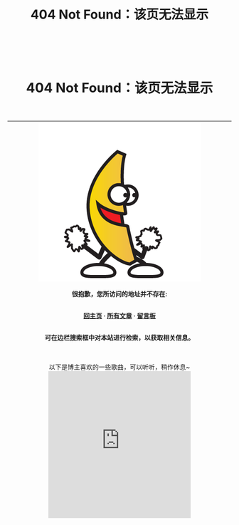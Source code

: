 ﻿---
title: 404 Not Found：该页无法显示
toc: false
comments: false
permalink: /404
---
<header class="article-header">
  <h1 class="article-title" itemprop="name">
      404 Not Found：该页无法显示
    </h1>
  </header>
<div class="article-info article-info-post">
<div class="clearfix"></div>
      </div>
<div class="article-entry" itemprop="articleBody">
<style>
    .article-meta { display: none; }
    #container .article .article-title { padding-right: 0; }
    .article-header {
        padding: 0;
        padding-top: 26px;
        border-left: none;
        text-align: center;
    }
    .article-header:hover { border-left: none; }
    .article-title { font-size: 1.6em }
    .article-entry hr { margin: 0;}
    .article-meta,
    #container .article-info-post.article-info { display: none;}
    #container .article .article-title { padding: 0; }
</style>
<style type="text/css">
    .article-title {
        font-size: 2.1em;
    }
    strong a {
        color: #747474;
    }
    .player {
        margin-left: -10px;
    }
    .sign {
        text-align: right;
        font-style: italic;
    }
    .share,
    #page-visit,
    .visit span:nth-child(2),
    .pic br {
        display: none;
    }
    .center {
        text-align: center;
        height: 2.5em;
        font-weight: bold;
    }
    .search2 {
        height: 2.2em;
        font-size: 1em;
        width: 50%;
        margin: auto 24%;
        color: #727272;
        opacity: .6;
        border: 2px solid lightgray;
    }
    .search2:hover {
        opacity: 1;
        box-shadow: 0 0 10px rgba(0, 0, 0, 0.3)
        };
    .article-entry hr {
        margin: 0;
    }
    .pic {
        text-align: center;
        margin: 0;
    }
</style>

<hr>
<div class="pic"><br><img src="/resources/e8nZC.gif" title="BananaMan"><br></div>

<p class="center">很抱歉，您所访问的地址并不存在: </p>

<p class="center"><a href="/">回主页</a> · <a href="/archives">所有文章</a> · <a href="/about">留言板</a></p>

<p class="center">可在边栏搜索框中对本站进行检索，以获取相关信息。</p>

<div style="text-align: center"><br>以下是博主喜欢的一些歌曲，可以听听，稍作休息~<br><iframe frameborder="no" border="0" marginwidth="0" marginheight="0" width="320" height="330" src="http://music.163.com/outchain/player?type=0&amp;id=112513213&amp;auto=0&amp;height=430"></iframe><br></div>
